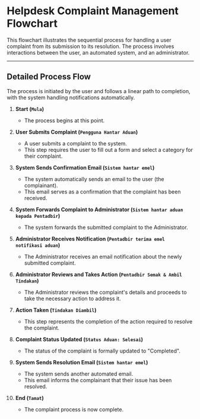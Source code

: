 # Helpdesk Complaint Management Flowchart

This flowchart illustrates the sequential process for handling a user complaint from its submission to its resolution. The process involves interactions between the user, an automated system, and an administrator.

---

## Detailed Process Flow

The process is initiated by the user and follows a linear path to completion, with the system handling notifications automatically.

1. **Start (`Mula`)**
    * The process begins at this point.

2. **User Submits Complaint (`Pengguna Hantar Aduan`)**
    * A user submits a complaint to the system.
    * This step requires the user to fill out a form and select a category for their complaint.

3. **System Sends Confirmation Email (`Sistem hantar emel`)**
    * The system automatically sends an email to the user (the complainant).
    * This email serves as a confirmation that the complaint has been received.

4. **System Forwards Complaint to Administrator (`Sistem hantar aduan kepada Pentadbir`)**
    * The system forwards the submitted complaint to the Administrator.

5. **Administrator Receives Notification (`Pentadbir terima emel notifikasi aduan`)**
    * The Administrator receives an email notification about the newly submitted complaint.

6. **Administrator Reviews and Takes Action (`Pentadbir Semak & Ambil Tindakan`)**
    * The Administrator reviews the complaint's details and proceeds to take the necessary action to address it.

7. **Action Taken (`Tindakan Diambil`)**
    * This step represents the completion of the action required to resolve the complaint.

8. **Complaint Status Updated (`Status Aduan: Selesai`)**
    * The status of the complaint is formally updated to "Completed".

9. **System Sends Resolution Email (`Sistem hantar emel`)**
    * The system sends another automated email.
    * This email informs the complainant that their issue has been resolved.

10. **End (`Tamat`)**
    * The complaint process is now complete.
